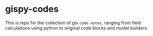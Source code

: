 # gispy-codes

This is repo for the collection of gis `code notes`, ranging from field calculations using python to original code blocks and model builders.
